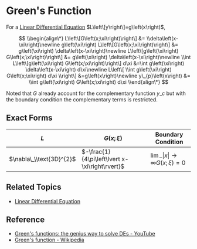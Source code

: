 # Green's Function

For a [Linear Differential Equation](Linear%20Differential%20Equation.md) $L\left\[y\right\]=g\left(x\right)$,

$$
\\begin{align\*}
L\left\[G\left(x;\xi\right)\right\]
&=
\\delta\left(x-\xi\right)\newline
g\left(\xi\right) L\left\[G\left(x;\xi\right)\right\]
&=
g\left(\xi\right) \delta\left(x-\xi\right)\newline
L\left\[g\left(\xi\right) G\left(x;\xi\right)\right\]
&=
g\left(\xi\right) \delta\left(x-\xi\right)\newline
\\int
L\left\[g\left(\xi\right) G\left(x;\xi\right)\right\]
d\xi
&=\int
g\left(\xi\right) \delta\left(x-\xi\right)
d\xi\newline
L\left\[
\\int
g\left(\xi\right) G\left(x;\xi\right)
d\xi
\\right\]
&=g\left(x\right)\newline
y\_{p}\left(x\right)
&=
\\int
g\left(\xi\right) G\left(x;\xi\right)
d\xi
\\end{align\*}
$$

Noted that $G$ already account for the complementary function $y\_{c}$ but with the boundary condition the complementary terms is restricted.

## Exact Forms

|$L$|$G\left(x;\xi\right)$|Boundary Condition|
|---|---------------------|------------------|
|$\nabla\_\\text{3D}^{2}$|$-\frac{1}{4\pi\left\lvert x-\xi\right\rvert}$|$\lim\limits\_{\left\lvert x\right\rvert\to\infty}G\left(x;\xi\right)=0$|

## Related Topics

* [Linear Differential Equation](Linear%20Differential%20Equation.md)

## Reference

* [Green's functions: the genius way to solve DEs - YouTube](https://youtu.be/ism2SfZgFJg)
* [Green's function - Wikipedia](https://en.wikipedia.org/wiki/Green%27s_function#Table_of_Green's_functions)
